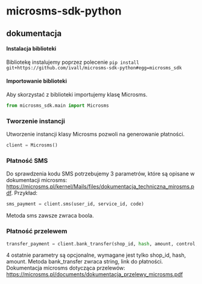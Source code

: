 # microsms-sdk-python

## dokumentacja

#### Instalacja biblioteki
Bibliotekę instalujemy poprzez polecenie ```pip install git+https://github.com/ivall/microsms-sdk-python#egg=microsms_sdk```

#### Importowanie biblioteki
Aby skorzystać z biblioteki importujemy klasę Microsms.
```python
from microsms_sdk.main import Microsms
```
### Tworzenie instancji
Utworzenie instancji klasy Microsms pozwoli na generowanie płatności.
```python
client = Microsms()
```
### Płatność SMS
Do sprawdzenia kodu SMS potrzebujemy 3 parametrów, które są opisane w dokumentacji microsms: https://microsms.pl/kernel/Mails/files/dokumentacja_techniczna_mirosms.pdf.
Przykład:
```python
sms_payment = client.sms(user_id, service_id, code)
```
Metoda sms zawsze zwraca boola.

### Płatność przelewem
```python
transfer_payment = client.bank_transfer(shop_id, hash, amount, control, return_urlc, return_url, description)
```
4 ostatnie parametry są opcjonalne, wymagane jest tylko shop_id, hash, amount.
Metoda bank_transfer zwraca string, link do płatności.
Dokumentacja microsms dotycząca przelewów: https://microsms.pl/documents/dokumentacja_przelewy_microsms.pdf
